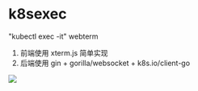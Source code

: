 # k8sexec

"kubectl exec -it" webterm

1. 前端使用 xterm.js 简单实现
2. 后端使用 gin + gorilla/websocket + k8s.io/client-go

![]("./doc/1623234872272.jpg")
